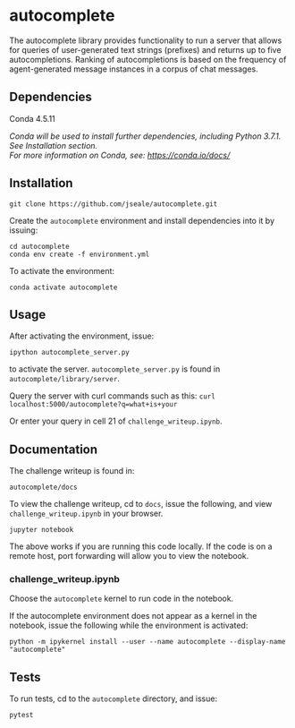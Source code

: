 # autocomplete 
The autocomplete library provides functionality to run a server that allows for queries of user-generated text strings (prefixes) and returns up to five autocompletions. Ranking of autocompletions is based on the frequency of agent-generated message instances in a corpus of chat messages.

## Dependencies 
Conda 4.5.11<br />

_Conda will be used to install further dependencies, including Python 3.7.1. See Installation section.<br />
For more information on Conda, see: https://conda.io/docs/_

## Installation 
```
git clone https://github.com/jseale/autocomplete.git
```
Create the `autocomplete` environment and install dependencies into it by issuing: <br /> 
```
cd autocomplete
conda env create -f environment.yml
```

To activate the environment:<br />
```
conda activate autocomplete
```

## Usage 
After activating the environment, issue: 
```
ipython autocomplete_server.py
```
to activate the server. `autocomplete_server.py` is found in `autocomplete/library/server`.

Query the server with curl commands such as this: 
```curl localhost:5000/autocomplete?q=what+is+your```

Or enter your query in cell 21 of `challenge_writeup.ipynb`.

## Documentation
The challenge writeup is found in: <br/>
```
autocomplete/docs
```
To view the challenge writeup, cd to `docs`, issue the following, 
and view `challenge_writeup.ipynb` in your browser. <br />
```
jupyter notebook
```
The above works if you are running this code locally. If the code is on a remote host, 
port forwarding will allow you to view the notebook. 

### challenge_writeup.ipynb
Choose the `autocomplete` kernel to run code in the notebook.

If the autocomplete environment does not appear as a kernel in the notebook, issue the following
while the environment is activated:<br />
```
python -m ipykernel install --user --name autocomplete --display-name "autocomplete"
```

## Tests
To run tests, cd to the `autocomplete` directory, and issue: <br />
```
pytest
```

